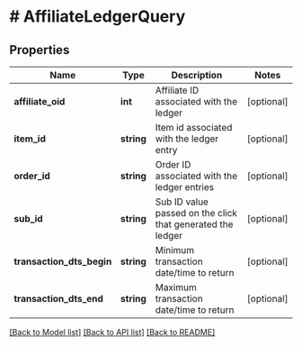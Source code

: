 # # AffiliateLedgerQuery

## Properties

Name | Type | Description | Notes
------------ | ------------- | ------------- | -------------
**affiliate_oid** | **int** | Affiliate ID associated with the ledger | [optional]
**item_id** | **string** | Item id associated with the ledger entry | [optional]
**order_id** | **string** | Order ID associated with the ledger entries | [optional]
**sub_id** | **string** | Sub ID value passed on the click that generated the ledger | [optional]
**transaction_dts_begin** | **string** | Minimum transaction date/time to return | [optional]
**transaction_dts_end** | **string** | Maximum transaction date/time to return | [optional]

[[Back to Model list]](../../README.md#models) [[Back to API list]](../../README.md#endpoints) [[Back to README]](../../README.md)
